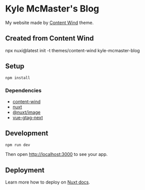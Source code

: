 # Kyle McMaster's Blog

My website made by [Content Wind](https://content-wind.nuxt.space) theme.

## Created from Content Wind

npx nuxi@latest init -t themes/content-wind kyle-mcmaster-blog

## Setup

```bash
npm install
```

### Dependencies

- [content-wind](https://www.npmjs.com/package/content-wind)
- [nuxt](https://www.npmjs.com/package/nuxt)
- [@nuxt/image](https://www.npmjs.com/package/@nuxt/image)
- [vue-gtag-next](https://www.npmjs.com/package/vue-gtag-next)

## Development

```bash
npm run dev
```

Then open [http://localhost:3000](http://localhost:3000) to see your app.

## Deployment

Learn more how to deploy on [Nuxt docs](https://nuxt.com/docs/getting-started/deployment).

